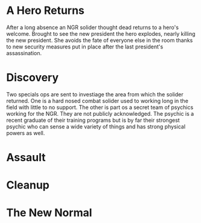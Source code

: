 # A Hero Returns
After a long absence an NGR solider thought dead returns to a hero's welcome. Brought to see the new president the hero explodes, nearly killing the new president. She avoids the fate of everyone else in the room thanks to new security measures put in place after the last president's assassination.
# Discovery
Two specials ops are sent to investiage the area from which the solider returned. One is a hard nosed combat solider used to working long in the field with little to no support. The other is part os a secret team of psychics working for the NGR. They are not publicly acknowledged. The psychic is a recent graduate of their training programs but is by far their strongest psychic who can sense a wide variety of things and has strong physical powers as well.
# Assault
# Cleanup
# The New Normal